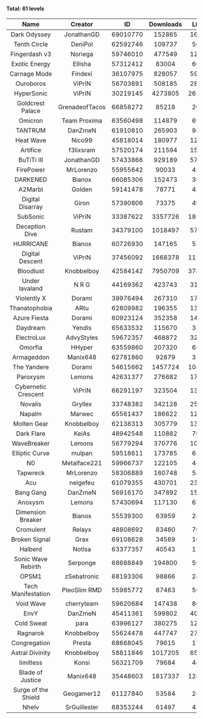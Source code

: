 #### Total: 61 levels

| Name | Creator | ID | Downloads | Likes |
|:---:|:---:|:---:|:---:|:---:|
| Dark Odyssey | JonathanGD | 69010770 | 152865 | 16982
| Tenth Circle | DeniPol | 62592746 | 109737 | 5026
| Fingerdash v3 | Noriega | 59746010 | 477549 | 12315
| Exotic Energy | Ellisha | 57312412 | 83004 | 6651
| Carnage Mode | Findexi | 36107975 | 828057 | 59318
| Ouroboros | ViPriN | 56703691 | 508185 | 28255
| HyperSonic | ViPriN | 30219145 | 4273805 | 265013
| Goldcrest Palace | GrenadeofTacos | 66858272 | 85218 | 2030
| Omicron | Team Proxima | 63560498 | 114879 | 6920
| TANTRUM | DanZmeN | 61910810 | 265903 | 9887
| Heat Wave | Nico99 | 45818014 | 180977 | 12321
| Artifice | f3lixsram | 57520174 | 211594 | 15448
| BuTiTi III | JonathanGD | 57433866 | 929189 | 57203
| FirePower | MrLorenzo | 55955642 | 90033 | 4256
| DARKENED | Bianox | 66085306 | 152473 | 3957
| A2Marbl | Golden | 59141478 | 78771 | 4254
| Digital Disarray | Giron | 57390806 | 73375 | 4954
| SubSonic | ViPriN | 33387622 | 3357726 | 185128
| Deception Dive | Rustam | 34379100 | 1018497 | 57671
| HURRICANE | Bianox | 60726930 | 147165 | 5292
| Digital Descent | ViPriN | 37456092 | 1668378 | 115732
| Bloodlust | Knobbelboy | 42584142 | 7950709 | 378279
| Under lavaland | N R G | 44169362 | 423743 | 31249
| Violently X | Dorami | 39976494 | 267310 | 17693
| Thanatophobia | ARtu | 62809982 | 196355 | 13650
| Azure Fiesta | Dorami | 60923124 | 352358 | 14702
| Daydream | Yendis | 65633532 | 115670 | 3392
| ElectroLux | AdvyStyles | 59672357 | 468872 | 32722
| Omorfia | HHyper | 63559860 | 207320 | 6426
| Armageddon | Manix648 | 62781860 | 92879 | 3177
| The Yandere | Dorami | 54615662 | 1457724 | 104048
| Paroxysm | Lemons | 42631377 | 276682 | 17814
| Cybernetic Crescent | ViPriN | 66291197 | 323504 | 13661
| Novalis | Gryllex | 33748382 | 342128 | 25691
| Napalm | Marwec | 65561437 | 186622 | 12352
| Molten Gear | Knobbelboy | 62138313 | 305779 | 13322
| Dark Flare | KeiAs | 48942548 | 110882 | 7064
| WaveBreaker | Lemons | 56779294 | 370776 | 10591
| Elliptic Curve | mulpan | 59518611 | 173785 | 6394
| N0 | Metalface221 | 59966737 | 122105 | 4432
| Tapwreck | MrLorenzo | 58306889 | 160748 | 5821
| Acu | neigefeu | 61079355 | 430701 | 23351
| Bang Gang | DanZmeN | 56916170 | 347892 | 15622
| Anoxysm | Lemons | 57430694 | 117130 | 6116
| Dimension Breaker | Bianox | 55539300 | 63959 | 2896
| Cromulent | Relayx | 48808692 | 83460 | 7044
| Broken Signal | Grax | 69108628 | 34569 | 1074
| Halberd | Notlsa | 63377357 | 40543 | 1740
| Sonic Wave Rebirth | Serponge | 68688849 | 194800 | 5987
| OPSM1 | zSebatronic | 68193306 | 98866 | 2437
| Tech Manifestation | PleoSlim RMD | 55985772 | 87463 | 5006
| Void Wave | cherryteam | 59620684 | 147438 | 8663
| EnvY | DanZmeN | 45411361 | 599802 | 40091
| Cold Sweat | para | 63996127 | 380275 | 12259
| Ragnarok | Knobbelboy | 55624478 | 447747 | 27014
| Congregation | Presta | 68668045 | 79615 | 1732
| Astral Divinity | Knobbelboy | 58811846 | 1017205 | 65634
| limitless | Konsi | 56321709 | 79684 | 4490
| Blade of Justice | Manix648 | 35448603 | 1817337 | 128522
| Surge of the Shield | Geogamer12 | 61127840 | 53584 | 2434
| Nhelv | SrGuillester | 68353244 | 61497 | 4343
